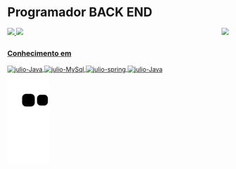<h1>Programador BACK END</h1>

<div>
 <img align="right" height="350" src="https://media2.giphy.com/media/hS42TuYYnANLFR9IRQ/giphy.gif?cid=ecf05e47anrtnbscefmm3jmlqvcbby98l4k86t68ah4d5zay&rid=giphy.gif&ct=ts"/>
</div>

<div>
  <a href="https://github.com/JU7I0">
  <img height="180em" src="https://github-readme-stats.vercel.app/api?username=JU7I0&show_icons=true&theme=dark&include_all_commits=true&count_private=true"/>
  <img height="150em" src="https://github-readme-stats.vercel.app/api/top-langs/?username=JU7I0&layout=compact&langs_count=7&theme=dark"/>
</div>
 
 ##
 
 <h3>Conhecimento em</h3>

 <img align="center" alt="julio-Java" height="50" width="60" src="https://cdn.jsdelivr.net/gh/devicons/devicon/icons/java/java-original-wordmark.svg">
 <img align="center" alt="julio-MySql" height="60" width="70" src="https://cdn.jsdelivr.net/gh/devicons/devicon/icons/mysql/mysql-original-wordmark.svg" />
 <img align="center" alt="julio-spring" height="60" width="70" src="https://cdn.jsdelivr.net/gh/devicons/devicon/icons/spring/spring-original-wordmark.svg" />
 <img align="center" alt="julio-Java" height="50" width="60" src="https://cdn.jsdelivr.net/gh/devicons/devicon/icons/git/git-plain-wordmark.svg" />
          
 
![snake gif](https://github.com/JU7I0/ju7i0/blob/output/github-contribution-grid-snake.svg)
